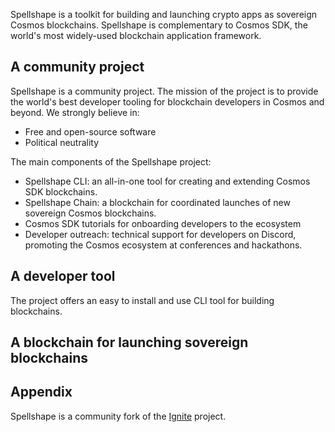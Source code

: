 Spellshape is a toolkit for building and launching crypto apps as sovereign Cosmos blockchains. Spellshape is complementary to Cosmos SDK, the world's most widely-used blockchain application framework.

## A community project

Spellshape is a community project. The mission of the project is to provide the world's best developer tooling for blockchain developers in Cosmos and beyond. We strongly believe in:

* Free and open-source software
* Political neutrality

The main components of the Spellshape project:

* Spellshape CLI: an all-in-one tool for creating and extending Cosmos SDK blockchains.
* Spellshape Chain: a blockchain for coordinated launches of new sovereign Cosmos blockchains.
* Cosmos SDK tutorials for onboarding developers to the ecosystem
* Developer outreach: technical support for developers on Discord, promoting the Cosmos ecosystem at conferences and hackathons.

## A developer tool

The project offers an easy to install and use CLI tool for building blockchains.

## A blockchain for launching sovereign blockchains

## Appendix

Spellshape is a community fork of the [Ignite](https://github.com/ignite) project.
